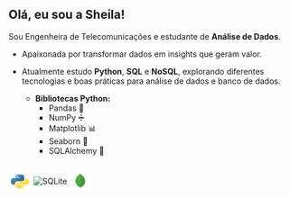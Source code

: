 ## Olá, eu sou a Sheila!

Sou Engenheira de Telecomunicações e estudante de **Análise de Dados**. 
- Apaixonada por transformar dados em insights que geram valor. 
- Atualmente estudo **Python**, **SQL** e **NoSQL**, explorando diferentes tecnologias e boas práticas para análise de dados e banco de dados.

  - **Bibliotecas Python:**  
    - Pandas 🐼  
    - NumPy ➗  
    - Matplotlib 📊  
    - Seaborn 🌊  
    - SQLAlchemy 🔗

<div style="display: inline_block"><br>
  <img align="center" alt="Python" height="30" width="40" src="https://raw.githubusercontent.com/devicons/devicon/master/icons/python/python-original.svg">
  <img align="center" alt="SQLite" height="30" width="40" src="https://upload.wikimedia.org/wikipedia/commons/9/97/Sqlite-square-icon.svg">
  <img align="center" alt="MongoDB" height="30" width="40" src="https://raw.githubusercontent.com/devicons/devicon/master/icons/mongodb/mongodb-original.svg">
</div>
